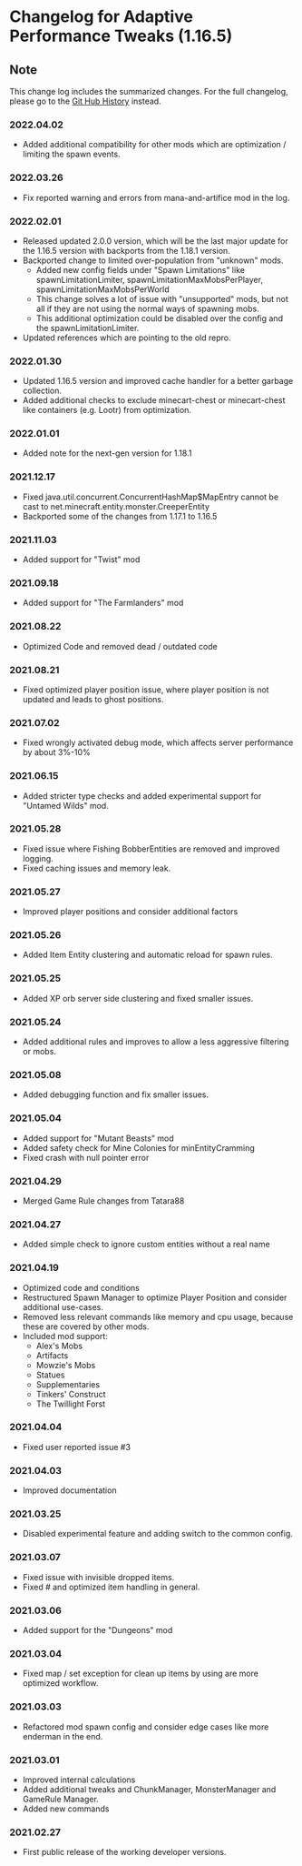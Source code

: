 # Changelog for Adaptive Performance Tweaks (1.16.5)

## Note

This change log includes the summarized changes.
For the full changelog, please go to the [Git Hub History][history] instead.

### 2022.04.02

- Added additional compatibility for other mods which are optimization / limiting the spawn events.

### 2022.03.26

- Fix reported warning and errors from mana-and-artifice mod in the log.

### 2022.02.01

- Released updated 2.0.0 version, which will be the last major update for the 1.16.5 version with backports from the 1.18.1 version.
- Backported change to limited over-population from "unknown" mods.
  - Added new config fields under "Spawn Limitations" like spawnLimitationLimiter, spawnLimitationMaxMobsPerPlayer, spawnLimitationMaxMobsPerWorld
  - This change solves a lot of issue with "unsupported" mods, but not all if they are not using the normal ways of spawning mobs.
  - This additional optimization could be disabled over the config and the spawnLimitationLimiter.
- Updated references which are pointing to the old repro.

### 2022.01.30

- Updated 1.16.5 version and improved cache handler for a better garbage collection.
- Added additional checks to exclude minecart-chest or minecart-chest like containers (e.g. Lootr) from optimization.

### 2022.01.01

- Added note for the next-gen version for 1.18.1

### 2021.12.17

- Fixed java.util.concurrent.ConcurrentHashMap$MapEntry cannot be cast to net.minecraft.entity.monster.CreeperEntity
- Backported some of the changes from 1.17.1 to 1.16.5

### 2021.11.03

- Added support for "Twist" mod

### 2021.09.18

- Added support for "The Farmlanders" mod

### 2021.08.22

- Optimized Code and removed dead / outdated code

### 2021.08.21

- Fixed optimized player position issue, where player position is not updated and leads to ghost positions.

### 2021.07.02

- Fixed wrongly activated debug mode, which affects server performance by about 3%-10%

### 2021.06.15

- Added stricter type checks and added experimental support for "Untamed Wilds" mod.

### 2021.05.28

- Fixed issue where Fishing BobberEntities are removed and improved logging.
- Fixed caching issues and memory leak.

### 2021.05.27

- Improved player positions and consider additional factors

### 2021.05.26

- Added Item Entity clustering and automatic reload for spawn rules.

### 2021.05.25

- Added XP orb server side clustering and fixed smaller issues.

### 2021.05.24

- Added additional rules and improves to allow a less aggressive filtering or mobs.

### 2021.05.08

- Added debugging function and fix smaller issues.

### 2021.05.04

- Added support for "Mutant Beasts" mod
- Added safety check for Mine Colonies for minEntityCramming
- Fixed crash with null pointer error

### 2021.04.29

- Merged Game Rule changes from Tatara88

### 2021.04.27

- Added simple check to ignore custom entities without a real name

### 2021.04.19

- Optimized code and conditions
- Restructured Spawn Manager to optimize Player Position and consider additional use-cases.
- Removed less relevant commands like memory and cpu usage, because these are covered by other mods.
- Included mod support:
  - Alex's Mobs
  - Artifacts
  - Mowzie's Mobs
  - Statues
  - Supplementaries
  - Tinkers' Construct
  - The Twillight Forst

### 2021.04.04

- Fixed user reported issue #3

### 2021.04.03

- Improved documentation

### 2021.03.25

- Disabled experimental feature and adding switch to the common config.

### 2021.03.07

- Fixed issue with invisible dropped items.
- Fixed # and optimized item handling in general.

### 2021.03.06

- Added support for the "Dungeons" mod

### 2021.03.04

- Fixed map / set exception for clean up items by using are more optimized workflow.

### 2021.03.03

- Refactored mod spawn config and consider edge cases like more enderman in the end.

### 2021.03.01

- Improved internal calculations
- Added additional tweaks and ChunkManager, MonsterManager and GameRule Manager.
- Added new commands

### 2021.02.27

- First public release of the working developer versions.

[history]: https://github.com/MarkusBordihn/BOs-Adaptive-Performance-Tweaks/commits/1.16.5
